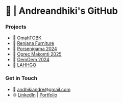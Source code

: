 # 👋 | Andreandhiki's GitHub

### Projects
- 📌 [OmahTOBK](https://omahtobk-static.vercel.app)
- 📌 [Renjana Furniture](https://renjanafurniture.com)
- 📌 [Porsenigama 2024](https://porsenigama24-porto.vercel.app/)
- 📌 [Oprec Makomti 2025](https://oprec-25-static.vercel.app/)
- 📌 [OemOem 2024](#)
- 📌 [LAHHGO](#)

### Get in Touch
- 📧 [andhikiandre@gmail.com](mailto:andhikiandre@gmail.com)  
- 🌐 [LinkedIn](https://linkedin.com/andreandhiki) | [Portfolio](https://andreandhiki.vercel.app)
